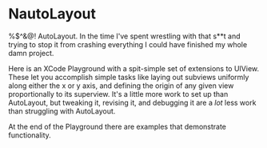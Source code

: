  # NautoLayout
 
 %$^&@! AutoLayout. In the time I've spent wrestling with that s**t and trying to stop it from crashing everything I could have finished my whole damn project. 
 
 Here is an XCode Playground with a spit-simple set of extensions to UIView. These let you accomplish simple tasks like laying out subviews uniformly along either the x or y axis, and defining the origin of any given view proportionally to its superview. It's a little more work to set up than AutoLayout, but tweaking it, revising it, and debugging it are a _lot_ less work than struggling with AutoLayout.
 
 At the end of the Playground there are examples that demonstrate functionality.
